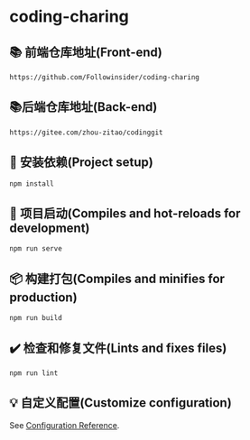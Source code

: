 # coding-charing

## :books: 前端仓库地址(Front-end)

~~~
https://github.com/Followinsider/coding-charing
~~~

## :books:后端仓库地址(Back-end)

~~~
https://gitee.com/zhou-zitao/codinggit
~~~

## :link: 安装依赖(Project setup)

```
npm install
```

## :beginner: 项目启动(Compiles and hot-reloads for development)

```
npm run serve
```

## :package: 构建打包(Compiles and minifies for production)

```
npm run build
```

## :heavy_check_mark: 检查和修复文件(Lints and fixes files)

```
npm run lint
```

## :bulb: 自定义配置(Customize configuration)

See [Configuration Reference](https://cli.vuejs.org/config/).